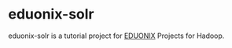 eduonix-solr
============

eduonix-solr is a tutorial  project for [EDUONIX](http://www.eduonix.com/) Projects for Hadoop.
